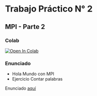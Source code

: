 # Trabajo Práctico N° 2

## MPI - Parte 2

### Colab 
[![Open In Colab](https://colab.research.google.com/assets/colab-badge.svg)](https://colab.research.google.com/github/angelsz1/Programacion_Concurrente-TP/blob/master/TP2/TP2_Parte_2_MPI.ipynb)

### Enunciado
* Hola Mundo con MPI
* Ejercicio Contar palabras

Enunciado [aquí](https://github.com/Progc-unlam/material-progc/blob/main/Ejemplos/OpenMP-MPI/Enunciados-TP/2%C2%B0_Cuat_2023/TP_2_Parte2_MPI.ipynb)
